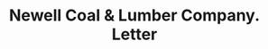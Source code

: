 ---
doi: 10.7916/D8NZ9KSB
date_other: '1900'
date_other_textual: 1900-1999
form: correspondence
genre:
- Letters (correspondence)
name:
- Newell Coal & Lumber Company
object_in_context_url: https://biggert.cul.columbia.edu/items/view/ave_biggert_01530
subject_hierarchical_geographic:
- Pawtucket, Rhode Island, United States
subject_name:
- Newell Coal & Lumber Company
title: Newell Coal & Lumber Company. Letter
sort_title: Newell Coal & Lumber Company. Letter
call_number: ave_biggert_01530
coordinates:
- 41.87555555555556,-71.3761111111111
pid: ave_biggert_01530
identifiers: ave_biggert_01530
thumbnail: https://derivativo-1.library.columbia.edu/iiif/2/ldpd:343911/full/!256,256/0/native.jpg
permalink: /biggert/ave_biggert_01530/
layout: iiif-image-page
---